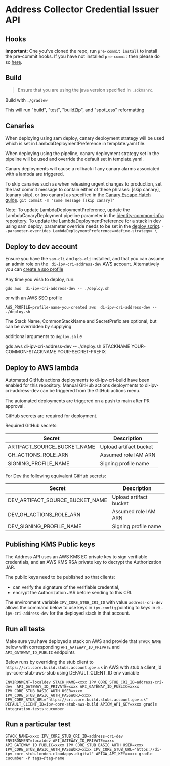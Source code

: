 # Address Collector Credential Issuer API

## Hooks

**important:** One you've cloned the repo, run `pre-commit install` to install the pre-commit hooks.
If you have not installed `pre-commit` then please do so [here](https://pre-commit.com/).

## Build

> Ensure that you are using the java version specified in `.sdkmanrc`.

Build with `./gradlew`

This will run "build", "test", "buildZip", and "spotLess" reformatting

## Canaries
When deploying using sam deploy, canary deployment strategy will be used which is set in LambdaDeploymentPreference in template.yaml file. 

When deploying using the pipeline, canary deployment strategy set in the pipeline will be used and override the default set in template.yaml. 

Canary deployments will cause a rollback if any canary alarms associated with a lambda are triggered. 

To skip canaries such as when releasing urgent changes to production, set the last commit message to contain either of these phrases: [skip canary], [canary skip], or [no canary] as specified in the [Canary Escape Hatch guide](https://govukverify.atlassian.net/wiki/spaces/PLAT/pages/3836051600/Rollback+Recovery+Guidance#Escape-Hatch%3A-how-to-skip-canary-deployments-when-needed). 
`git commit -m "some message [skip canary]"`

Note: To update LambdaDeploymentPreference, update the LambdaCanaryDeployment pipeline parameter in the [identity-common-infra repository](https://github.com/govuk-one-login/identity-common-infra/tree/main/terraform/orange/address). To update the LambdaDeploymentPreference for a stack in dev using sam deploy, parameter override needs to be set in the [deploy script](./deploy.sh). 
`--parameter-overrides LambdaDeploymentPreference=<define-strategy> \`

## Deploy to dev account

Ensure you have the `sam-cli` and `gds-cli` installed, and that you can assume an admin role on the ` di-ipv-cri-address-dev` AWS account.
Alternatively you can [create a sso profile](https://govukverify.atlassian.net/wiki/spaces/LO/pages/3725591061/Getting+set+up+with+AWS+SSO+in+terminal+CLI+-+quickstart)

Any time you wish to deploy, run:

`gds aws  di-ipv-cri-address-dev -- ./deploy.sh`

or with an AWS SSO profile

`AWS_PROFILE=profile-name-you-created aws  di-ipv-cri-address-dev -- ./deploy.sh`

The Stack Name, CommonStackName and SecretPrefix are optional, but can be overridden by supplying

additional arguments to `deploy.sh` i.e

gds aws  di-ipv-cri-address-dev -- ./deploy.sh STACKNAME YOUR-COMMON-STACKNAME YOUR-SECRET-PREFIX

## Deploy to AWS lambda

Automated GitHub actions deployments to di-ipv-cri-build have been enabled for this repository.
Manual GitHub actions deployments to di-ipv-cri-address-dev can be triggered from the GitHub actions menu.

The automated deployments are triggered on a push to main after PR approval.

GitHub secrets are required for deployment.

Required GitHub secrets:

| Secret | Description |
| ------ | ----------- |
| ARTIFACT_SOURCE_BUCKET_NAME | Upload artifact bucket |
| GH_ACTIONS_ROLE_ARN | Assumed role IAM ARN |
| SIGNING_PROFILE_NAME | Signing profile name |

For Dev the following equivalent GitHub secrets:

| Secret                          | Description |
|---------------------------------| ----------- |
| DEV_ARTIFACT_SOURCE_BUCKET_NAME | Upload artifact bucket |
| DEV_GH_ACTIONS_ROLE_ARN         | Assumed role IAM ARN |
| DEV_SIGNING_PROFILE_NAME        | Signing profile name |

## Publishing KMS Public keys

The Address API uses an AWS KMS EC private key to sign verifiable credentials,
and an AWS KMS RSA private key to decrypt the Authorization JAR.

The public keys need to be published so that clients:
* can verify the signature of the verifiable credential,
* encrypt the Authorization JAR before sending to this CRI.

The environment variable `IPV_CORE_STUB_CRI_ID` with value `address-cri-dev` allows the command below to use keys in `ipv-config` pointing to keys in `di-ipv-cri-address-dev` for the deployed stack in that account.

## Run all tests
Make sure you have deployed a stack on AWS and provide that `STACK_NAME` below with corresponding `API_GATEWAY_ID_PRIVATE` and `API_GATEWAY_ID_PUBLIC` endpoints


Below runs by overriding the stub client to `https://cri.core.build.stubs.account.gov.uk` in AWS with stub a client_id ipv-core-stub-aws-stub using DEFAULT_CLIENT_ID env variable

```
ENVIRONMENT=localdev STACK_NAME=xxxx IPV_CORE_STUB_CRI_ID=address-cri-dev  API_GATEWAY_ID_PRIVATE=xxxx API_GATEWAY_ID_PUBLIC=xxxx IPV_CORE_STUB_BASIC_AUTH_USER=xxxx IPV_CORE_STUB_BASIC_AUTH_PASSWORD=xxxx IPV_CORE_STUB_URL="https://cri.core.build.stubs.account.gov.uk" DEFAULT_CLIENT_ID=ipv-core-stub-aws-build APIGW_API_KEY=xxxx gradle integration-tests:cucumber
```

## Run a particular test
````
STACK_NAME=xxxx IPV_CORE_STUB_CRI_ID=address-cri-dev ENVIRONMENT=localdev API_GATEWAY_ID_PRIVATE=xxxx  API_GATEWAY_ID_PUBLIC=xxxx IPV_CORE_STUB_BASIC_AUTH_USER=xxxx IPV_CORE_STUB_BASIC_AUTH_PASSWORD=xxxx IPV_CORE_STUB_URL="https://di-ipv-core-stub.london.cloudapps.digital" APIGW_API_KEY=xxxx gradle cucumber -P tags=@tag-name
````
